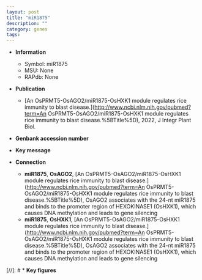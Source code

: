 ```yaml
---
layout: post
title: "miR1875"
description: ""
category: genes
tags: 
---
```


* **Information**  
    + Symbol: miR1875  
    + MSU: None  
    + RAPdb: None  

* **Publication**  
    + [An OsPRMT5-OsAGO2/miR1875-OsHXK1 module regulates rice immunity to blast disease.](http://www.ncbi.nlm.nih.gov/pubmed?term=An OsPRMT5-OsAGO2/miR1875-OsHXK1 module regulates rice immunity to blast disease.%5BTitle%5D), 2022, J Integr Plant Biol.

* **Genbank accession number**  

* **Key message**  

* **Connection**  
    + __miR1875__, __OsAGO2__, [An OsPRMT5-OsAGO2/miR1875-OsHXK1 module regulates rice immunity to blast disease.](http://www.ncbi.nlm.nih.gov/pubmed?term=An OsPRMT5-OsAGO2/miR1875-OsHXK1 module regulates rice immunity to blast disease.%5BTitle%5D),  OsAGO2 associates with the 24-nt miR1875 and binds to the promoter region of HEXOKINASE1 (OsHXK1), which causes DNA methylation and leads to gene silencing
    + __miR1875__, __OsHXK1__, [An OsPRMT5-OsAGO2/miR1875-OsHXK1 module regulates rice immunity to blast disease.](http://www.ncbi.nlm.nih.gov/pubmed?term=An OsPRMT5-OsAGO2/miR1875-OsHXK1 module regulates rice immunity to blast disease.%5BTitle%5D),  OsAGO2 associates with the 24-nt miR1875 and binds to the promoter region of HEXOKINASE1 (OsHXK1), which causes DNA methylation and leads to gene silencing

[//]: # * **Key figures**  


